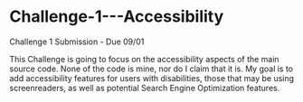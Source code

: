 # Challenge-1---Accessibility
Challenge 1 Submission - Due 09/01

This Challenge is going to focus on the accessibility aspects of the main source code. None of the code is mine, nor do I claim that it is. My goal is to add accessibility features for users with disabilities, those that may be using screenreaders, as well as potential Search Engine Optimization features.